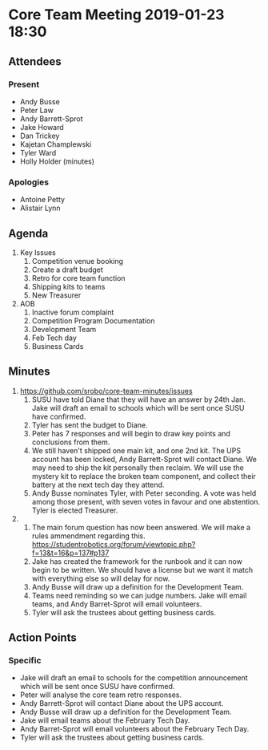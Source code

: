 # Core Team Meeting 2019-01-23 18:30

## Attendees
### Present
- Andy Busse
- Peter Law
- Andy Barrett-Sprot
- Jake Howard
- Dan Trickey
- Kajetan Champlewski
- Tyler Ward
- Holly Holder (minutes)
### Apologies
- Antoine Petty
- Alistair Lynn

## Agenda
1. Key Issues
	1. Competition venue booking
	2. Create a draft budget
	3. Retro for core team function
	4. Shipping kits to teams
	5. New Treasurer
2. AOB
	1. Inactive forum complaint
	2. Competition Program Documentation
	3. Development Team
	4. Feb Tech day
	5. Business Cards

## Minutes
1. https://github.com/srobo/core-team-minutes/issues
	1. SUSU have told Diane that they will have an answer by 24th Jan. Jake will draft an email to schools which will be sent once SUSU have confirmed.
	2. Tyler has sent the budget to Diane.
	3. Peter has 7 responses and will begin to draw key points and conclusions from them.
	4. We still haven't shipped one main kit, and one 2nd kit. The UPS account has been locked, Andy Barrett-Sprot will contact Diane. We may need to ship the kit personally then reclaim. We will use the mystery kit to replace the broken team component, and collect their battery at the next tech day they attend.
	5. Andy Busse nominates Tyler, with Peter seconding. A vote was held among those present, with seven votes in favour and one abstention. Tyler is elected Treasurer.
2. 
	1. The main forum question has now been answered. We will make a rules ammendment regarding this. https://studentrobotics.org/forum/viewtopic.php?f=13&t=16&p=137#p137
	2. Jake has created the framework for the runbook and it can now begin to be written. We should have a license but we want it match with everything else so will delay for now.
	3. Andy Busse will draw up a definition for the Development Team.
	4. Teams need reminding so we can judge numbers. Jake will email teams, and Andy Barret-Sprot will email volunteers.
	5. Tyler will ask the trustees about getting business cards.

## Action Points
### Specific
- Jake will draft an email to schools for the competition announcement which will be sent once SUSU have confirmed.
- Peter will analyse the core team retro responses.
- Andy Barrett-Sprot will contact Diane about the UPS account.
- Andy Busse will draw up a definition for the Development Team.
- Jake will email teams about the February Tech Day. 
- Andy Barret-Sprot will email volunteers about the February Tech Day. 
- Tyler will ask the trustees about getting business cards.
